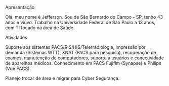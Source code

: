 Apresentação

Olá, meu nome é Jefferson. Sou de São Bernardo do Campo - SP, tenho 43 anos e viúvo.
Trabalho na Universidade Federal de São Paulo a 13 anos, com TI focado na área de Saúde.

Atividades.

Suporte aos sistemas PACS/RIS/HIS/Telerradiologia, Impressão por demanda (Sistemas WTT), XNAT (PACS para pesquisa), recuperação de exames, 
manutenção de computadores, suporte a usuários e conectividade de aparelhos médicos.
Conhecimento em PACS Fujiflm (Synapse) e Philips (Vue PACS).

Planejo trocar de área e migrar para Cyber Segurança.
